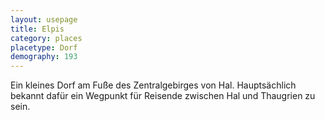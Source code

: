```yaml
---
layout: usepage
title: Elpis
category: places
placetype: Dorf
demography: 193
---
```


Ein kleines Dorf am Fuße des Zentralgebirges von Hal. Hauptsächlich bekannt dafür ein Wegpunkt für Reisende zwischen Hal
und Thaugrien zu sein.